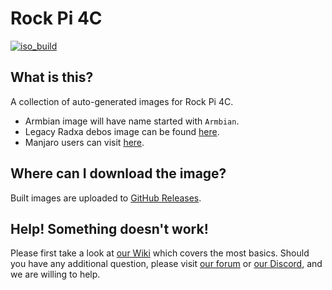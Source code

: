 # Rock Pi 4C
[![iso_build](https://github.com/radxa-build/rockpi-4c/workflows/Build/badge.svg)](https://github.com/radxa-build/rockpi-4c/actions/workflows/build.yml)

## What is this?

A collection of auto-generated images for Rock Pi 4C.

* Armbian image will have name started with `Armbian`.
* Legacy Radxa debos image can be found [here](https://github.com/radxa/rock-pi-images-released/releases).
* Manjaro users can visit [here](https://github.com/manjaro-arm/rockpi4c-images).

## Where can I download the image?

Built images are uploaded to [GitHub Releases](https://github.com/radxa-build/rockpi-4c/releases/latest).

## Help! Something doesn't work!

Please first take a look at [our Wiki](https://wiki.radxa.com/Home) which covers the most basics.
Should you have any additional question, please visit [our forum](https://rock.sh/go) or [our Discord](https://rock.sh/go), and we are willing to help.
